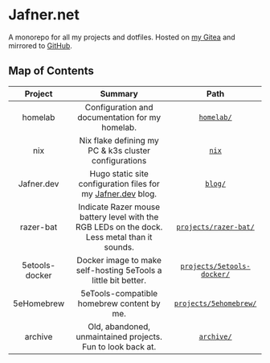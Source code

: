 # Jafner.net 
A monorepo for all my projects and dotfiles. Hosted on [my Gitea](https://gitea.jafner.tools/Jafner/Jafner.net) and mirrored to [GitHub](https://github.com/Jafner/Jafner.net).

## Map of Contents

| Project             | Summary | Path |
|:-------------------:|:-------:|:----:|
| homelab             | Configuration and documentation for my homelab. | [`homelab/`](homelab/) |
| nix                 | Nix flake defining my PC & k3s cluster configurations | [`nix`](nix/) |
| Jafner.dev          | Hugo static site configuration files for my [Jafner.dev](https://jafner.dev) blog. | [`blog/`](blog/) |
| razer-bat           | Indicate Razer mouse battery level with the RGB LEDs on the dock. Less metal than it sounds. | [`projects/razer-bat/`](projects/razer-bat/) |
| 5etools-docker      | Docker image to make self-hosting 5eTools a little bit better. | [`projects/5etools-docker/`](projects/5etools-docker/) |
| 5eHomebrew          | 5eTools-compatible homebrew content by me. | [`projects/5ehomebrew/`](projects/5ehomebrew/) |
| archive             | Old, abandoned, unmaintained projects. Fun to look back at. | [`archive/`](archive/) |

